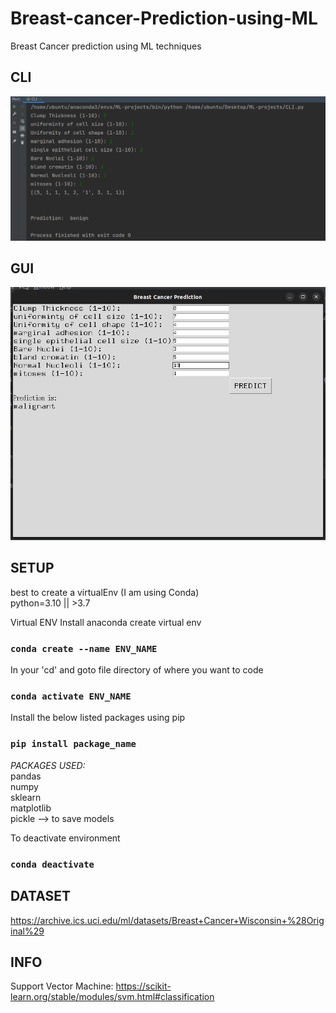 # Breast-cancer-Prediction-using-ML
Breast Cancer prediction using ML techniques  

## CLI
![CLI](CLI.png)

## GUI
![GUI](GUI.png)


## SETUP
best to create a virtualEnv (I am using Conda)  
python=3.10 || >3.7 
  
  
Virtual ENV Install anaconda create virtual env  

### `conda create --name ENV_NAME`  
  
In your 'cd' and goto file directory of where you want to code

### `conda activate ENV_NAME`  
  
Install the below listed packages using pip

### `pip install package_name` 

*PACKAGES USED:*  
pandas  
numpy  
sklearn  
matplotlib  
pickle --> to save models  
  
To deactivate environment

### `conda deactivate`

## DATASET
https://archive.ics.uci.edu/ml/datasets/Breast+Cancer+Wisconsin+%28Original%29  

## INFO
Support Vector Machine:
https://scikit-learn.org/stable/modules/svm.html#classification
